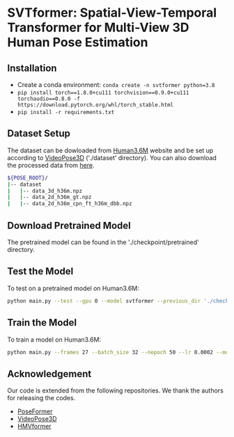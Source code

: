 # SVTformer: Spatial-View-Temporal Transformer for Multi-View 3D Human Pose Estimation


## Installation

- Create a conda environment: ```conda create -n svtformer python=3.8```
- ```pip install torch==1.8.0+cu111 torchvision==0.9.0+cu111 torchaudio==0.8.0 -f https://download.pytorch.org/whl/torch_stable.html```
- ```pip install -r requirements.txt```

## Dataset Setup

The dataset can be dowloaded from [Human3.6M](http://vision.imar.ro/human3.6m/) website and be set up according to [VideoPose3D](https://github.com/facebookresearch/VideoPose3D) ('./dataset' directory). 
You can also download the processed data from [here](https://drive.google.com/drive/folders/1F_qbuZTwLJGUSib1oBUTYfOrLB6-MKrM?usp=sharing). 

```bash
${POSE_ROOT}/
|-- dataset
|   |-- data_3d_h36m.npz
|   |-- data_2d_h36m_gt.npz
|   |-- data_2d_h36m_cpn_ft_h36m_dbb.npz
```

## Download Pretrained Model

The pretrained model can be found in the './checkpoint/pretrained' directory. 

## Test the Model

To test on a pretrained model on Human3.6M:

```bash
python main.py --test --gpu 0 --model svtformer --previous_dir './checkpoint/pretrained/pretrained.pth'
```

## Train the Model
To train a model on Human3.6M:

```bash
python main.py --frames 27 --batch_size 32 --nepoch 50 --lr 0.0002 --model svtformer --gpu 0
```


## Acknowledgement

Our code is extended from the following repositories. We thank the authors for releasing the codes. 

- [PoseFormer](https://github.com/zczcwh/PoseFormer)
- [VideoPose3D](https://github.com/facebookresearch/VideoPose3D)
- [HMVformer](https://github.com/z0911k/HMVformer)
